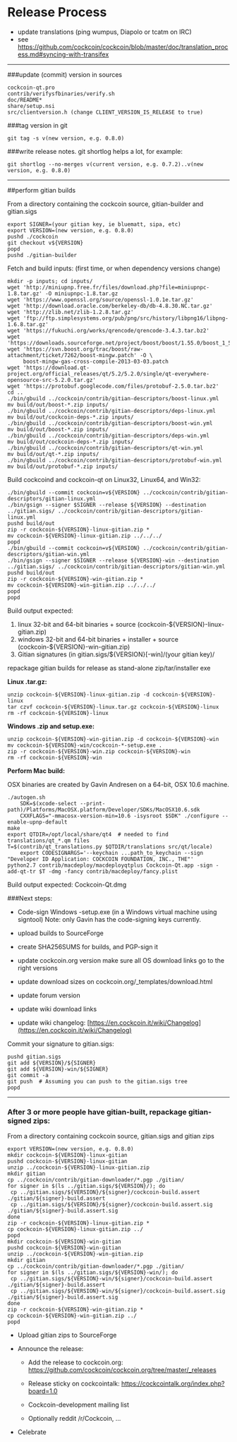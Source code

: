 Release Process
====================

* update translations (ping wumpus, Diapolo or tcatm on IRC)
* see https://github.com/cockcoin/cockcoin/blob/master/doc/translation_process.md#syncing-with-transifex

* * *

###update (commit) version in sources


	cockcoin-qt.pro
	contrib/verifysfbinaries/verify.sh
	doc/README*
	share/setup.nsi
	src/clientversion.h (change CLIENT_VERSION_IS_RELEASE to true)

###tag version in git

	git tag -s v(new version, e.g. 0.8.0)

###write release notes. git shortlog helps a lot, for example:

	git shortlog --no-merges v(current version, e.g. 0.7.2)..v(new version, e.g. 0.8.0)

* * *

##perform gitian builds

 From a directory containing the cockcoin source, gitian-builder and gitian.sigs
  
	export SIGNER=(your gitian key, ie bluematt, sipa, etc)
	export VERSION=(new version, e.g. 0.8.0)
	pushd ./cockcoin
	git checkout v${VERSION}
	popd
	pushd ./gitian-builder

 Fetch and build inputs: (first time, or when dependency versions change)

	mkdir -p inputs; cd inputs/
	wget 'http://miniupnp.free.fr/files/download.php?file=miniupnpc-1.8.tar.gz' -O miniupnpc-1.8.tar.gz
	wget 'https://www.openssl.org/source/openssl-1.0.1e.tar.gz'
	wget 'http://download.oracle.com/berkeley-db/db-4.8.30.NC.tar.gz'
	wget 'http://zlib.net/zlib-1.2.8.tar.gz'
	wget 'ftp://ftp.simplesystems.org/pub/png/src/history/libpng16/libpng-1.6.8.tar.gz'
	wget 'https://fukuchi.org/works/qrencode/qrencode-3.4.3.tar.bz2'
	wget 'https://downloads.sourceforge.net/project/boost/boost/1.55.0/boost_1_55_0.tar.bz2'
	wget 'https://svn.boost.org/trac/boost/raw-attachment/ticket/7262/boost-mingw.patch' -O \ 
	     boost-mingw-gas-cross-compile-2013-03-03.patch
	wget 'https://download.qt-project.org/official_releases/qt/5.2/5.2.0/single/qt-everywhere-opensource-src-5.2.0.tar.gz'
	wget 'https://protobuf.googlecode.com/files/protobuf-2.5.0.tar.bz2'
	cd ..
	./bin/gbuild ../cockcoin/contrib/gitian-descriptors/boost-linux.yml
	mv build/out/boost-*.zip inputs/
	./bin/gbuild ../cockcoin/contrib/gitian-descriptors/deps-linux.yml
	mv build/out/cockcoin-deps-*.zip inputs/
	./bin/gbuild ../cockcoin/contrib/gitian-descriptors/boost-win.yml
	mv build/out/boost-*.zip inputs/
	./bin/gbuild ../cockcoin/contrib/gitian-descriptors/deps-win.yml
	mv build/out/cockcoin-deps-*.zip inputs/
	./bin/gbuild ../cockcoin/contrib/gitian-descriptors/qt-win.yml
	mv build/out/qt-*.zip inputs/
	./bin/gbuild ../cockcoin/contrib/gitian-descriptors/protobuf-win.yml
	mv build/out/protobuf-*.zip inputs/

 Build cockcoind and cockcoin-qt on Linux32, Linux64, and Win32:
  
	./bin/gbuild --commit cockcoin=v${VERSION} ../cockcoin/contrib/gitian-descriptors/gitian-linux.yml
	./bin/gsign --signer $SIGNER --release ${VERSION} --destination ../gitian.sigs/ ../cockcoin/contrib/gitian-descriptors/gitian-linux.yml
	pushd build/out
	zip -r cockcoin-${VERSION}-linux-gitian.zip *
	mv cockcoin-${VERSION}-linux-gitian.zip ../../../
	popd
	./bin/gbuild --commit cockcoin=v${VERSION} ../cockcoin/contrib/gitian-descriptors/gitian-win.yml
	./bin/gsign --signer $SIGNER --release ${VERSION}-win --destination ../gitian.sigs/ ../cockcoin/contrib/gitian-descriptors/gitian-win.yml
	pushd build/out
	zip -r cockcoin-${VERSION}-win-gitian.zip *
	mv cockcoin-${VERSION}-win-gitian.zip ../../../
	popd
	popd

  Build output expected:

  1. linux 32-bit and 64-bit binaries + source (cockcoin-${VERSION}-linux-gitian.zip)
  2. windows 32-bit and 64-bit binaries + installer + source (cockcoin-${VERSION}-win-gitian.zip)
  3. Gitian signatures (in gitian.sigs/${VERSION}[-win]/(your gitian key)/

repackage gitian builds for release as stand-alone zip/tar/installer exe

**Linux .tar.gz:**

	unzip cockcoin-${VERSION}-linux-gitian.zip -d cockcoin-${VERSION}-linux
	tar czvf cockcoin-${VERSION}-linux.tar.gz cockcoin-${VERSION}-linux
	rm -rf cockcoin-${VERSION}-linux

**Windows .zip and setup.exe:**

	unzip cockcoin-${VERSION}-win-gitian.zip -d cockcoin-${VERSION}-win
	mv cockcoin-${VERSION}-win/cockcoin-*-setup.exe .
	zip -r cockcoin-${VERSION}-win.zip cockcoin-${VERSION}-win
	rm -rf cockcoin-${VERSION}-win

**Perform Mac build:**

  OSX binaries are created by Gavin Andresen on a 64-bit, OSX 10.6 machine.

	./autogen.sh
        SDK=$(xcode-select --print-path)/Platforms/MacOSX.platform/Developer/SDKs/MacOSX10.6.sdk
        CXXFLAGS="-mmacosx-version-min=10.6 -isysroot $SDK" ./configure --enable-upnp-default
	make
	export QTDIR=/opt/local/share/qt4  # needed to find translations/qt_*.qm files
	T=$(contrib/qt_translations.py $QTDIR/translations src/qt/locale)
        export CODESIGNARGS='--keychain ...path_to_keychain --sign "Developer ID Application: COCKCOIN FOUNDATION, INC., THE"'
	python2.7 contrib/macdeploy/macdeployqtplus Cockcoin-Qt.app -sign -add-qt-tr $T -dmg -fancy contrib/macdeploy/fancy.plist

 Build output expected: Cockcoin-Qt.dmg

###Next steps:

* Code-sign Windows -setup.exe (in a Windows virtual machine using signtool)
 Note: only Gavin has the code-signing keys currently.

* upload builds to SourceForge

* create SHA256SUMS for builds, and PGP-sign it

* update cockcoin.org version
  make sure all OS download links go to the right versions
  
* update download sizes on cockcoin.org/_templates/download.html

* update forum version

* update wiki download links

* update wiki changelog: [https://en.cockcoin.it/wiki/Changelog](https://en.cockcoin.it/wiki/Changelog)

Commit your signature to gitian.sigs:

	pushd gitian.sigs
	git add ${VERSION}/${SIGNER}
	git add ${VERSION}-win/${SIGNER}
	git commit -a
	git push  # Assuming you can push to the gitian.sigs tree
	popd

-------------------------------------------------------------------------

### After 3 or more people have gitian-built, repackage gitian-signed zips:

From a directory containing cockcoin source, gitian.sigs and gitian zips

	export VERSION=(new version, e.g. 0.8.0)
	mkdir cockcoin-${VERSION}-linux-gitian
	pushd cockcoin-${VERSION}-linux-gitian
	unzip ../cockcoin-${VERSION}-linux-gitian.zip
	mkdir gitian
	cp ../cockcoin/contrib/gitian-downloader/*.pgp ./gitian/
	for signer in $(ls ../gitian.sigs/${VERSION}/); do
	 cp ../gitian.sigs/${VERSION}/${signer}/cockcoin-build.assert ./gitian/${signer}-build.assert
	 cp ../gitian.sigs/${VERSION}/${signer}/cockcoin-build.assert.sig ./gitian/${signer}-build.assert.sig
	done
	zip -r cockcoin-${VERSION}-linux-gitian.zip *
	cp cockcoin-${VERSION}-linux-gitian.zip ../
	popd
	mkdir cockcoin-${VERSION}-win-gitian
	pushd cockcoin-${VERSION}-win-gitian
	unzip ../cockcoin-${VERSION}-win-gitian.zip
	mkdir gitian
	cp ../cockcoin/contrib/gitian-downloader/*.pgp ./gitian/
	for signer in $(ls ../gitian.sigs/${VERSION}-win/); do
	 cp ../gitian.sigs/${VERSION}-win/${signer}/cockcoin-build.assert ./gitian/${signer}-build.assert
	 cp ../gitian.sigs/${VERSION}-win/${signer}/cockcoin-build.assert.sig ./gitian/${signer}-build.assert.sig
	done
	zip -r cockcoin-${VERSION}-win-gitian.zip *
	cp cockcoin-${VERSION}-win-gitian.zip ../
	popd

- Upload gitian zips to SourceForge

- Announce the release:

  - Add the release to cockcoin.org: https://github.com/cockcoin/cockcoin.org/tree/master/_releases

  - Release sticky on cockcointalk: https://cockcointalk.org/index.php?board=1.0

  - Cockcoin-development mailing list

  - Optionally reddit /r/Cockcoin, ...

- Celebrate 
